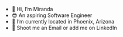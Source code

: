 - 👋 Hi, I’m Miranda 
- 😎 An aspiring Software Engineer
- 🌱 I’m currently located in Phoenix, Arizona
- 💌 Shoot me an Email or add me on LinkedIn 

<!---
mirandafagundes/mirandafagundes is a ✨ special ✨ repository because its `README.md` (this file) appears on your GitHub profile.
You can click the Preview link to take a look at your changes.
--->
